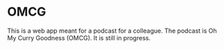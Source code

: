 # OMCG
This is a web app meant for a podcast for a colleague. The podcast is Oh My Curry Goodness (OMCG). It is still in progress. 
